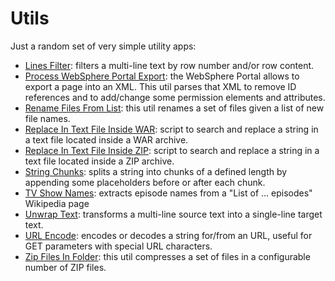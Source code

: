 # Utils
Just a random set of very simple utility apps:
- [Lines Filter](https://github.com/Simone3/Utils/raw/master/utils/Lines%20Filter.html): filters a multi-line text by row number and/or row content.
- [Process WebSphere Portal Export](https://github.com/Simone3/Utils/raw/master/utils/Process%20WebSphere%20Portal%20Export.jar): the WebSphere Portal allows to export a page into an XML. This util parses that XML to remove ID references and to add/change some permission elements and attributes.
- [Rename Files From List](https://github.com/Simone3/Utils/raw/master/utils/Rename%20Files%20From%20List.jar): this util renames a set of files given a list of new file names.
- [Replace In Text File Inside WAR](https://github.com/Simone3/Utils/raw/master/utils/Replace%20In%20Text%20File%20Inside%20WAR.ps1): script to search and replace a string in a text file located inside a WAR archive.
- [Replace In Text File Inside ZIP](https://github.com/Simone3/Utils/raw/master/utils/Replace%20In%20Text%20File%20Inside%20ZIP.ps1): script to search and replace a string in a text file located inside a ZIP archive.
- [String Chunks](https://github.com/Simone3/Utils/raw/master/utils/String%20Chunks.html): splits a string into chunks of a defined length by appending some placeholders before or after each chunk.
- [TV Show Names](https://github.com/Simone3/Utils/raw/master/utils/TV%20Show%20Names.html): extracts episode names from a "List of ... episodes" Wikipedia page
- [Unwrap Text](https://github.com/Simone3/Utils/raw/master/utils/Unwrap%20Text.html): transforms a multi-line source text into a single-line target text.
- [URL Encode](https://github.com/Simone3/Utils/raw/master/utils/URL%20Encode.html): encodes or decodes a string for/from an URL, useful for GET parameters with special URL characters.
- [Zip Files In Folder](https://github.com/Simone3/Utils/raw/master/utils/Zip%20Files%20In%20Folder.jar): this util compresses a set of files in a configurable number of ZIP files.
